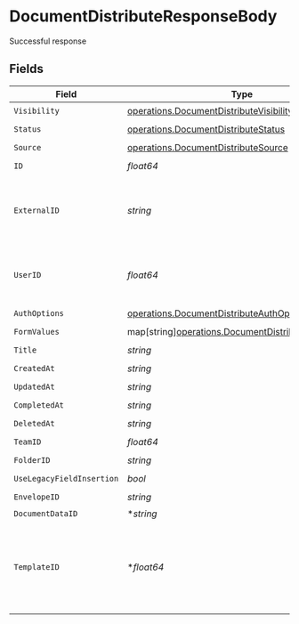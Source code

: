 # DocumentDistributeResponseBody

Successful response


## Fields

| Field                                                                                                         | Type                                                                                                          | Required                                                                                                      | Description                                                                                                   |
| ------------------------------------------------------------------------------------------------------------- | ------------------------------------------------------------------------------------------------------------- | ------------------------------------------------------------------------------------------------------------- | ------------------------------------------------------------------------------------------------------------- |
| `Visibility`                                                                                                  | [operations.DocumentDistributeVisibility](../../models/operations/documentdistributevisibility.md)            | :heavy_check_mark:                                                                                            | N/A                                                                                                           |
| `Status`                                                                                                      | [operations.DocumentDistributeStatus](../../models/operations/documentdistributestatus.md)                    | :heavy_check_mark:                                                                                            | N/A                                                                                                           |
| `Source`                                                                                                      | [operations.DocumentDistributeSource](../../models/operations/documentdistributesource.md)                    | :heavy_check_mark:                                                                                            | N/A                                                                                                           |
| `ID`                                                                                                          | *float64*                                                                                                     | :heavy_check_mark:                                                                                            | N/A                                                                                                           |
| `ExternalID`                                                                                                  | *string*                                                                                                      | :heavy_check_mark:                                                                                            | A custom external ID you can use to identify the document.                                                    |
| `UserID`                                                                                                      | *float64*                                                                                                     | :heavy_check_mark:                                                                                            | The ID of the user that created this document.                                                                |
| `AuthOptions`                                                                                                 | [operations.DocumentDistributeAuthOptions](../../models/operations/documentdistributeauthoptions.md)          | :heavy_check_mark:                                                                                            | N/A                                                                                                           |
| `FormValues`                                                                                                  | map[string][operations.DocumentDistributeFormValues](../../models/operations/documentdistributeformvalues.md) | :heavy_check_mark:                                                                                            | N/A                                                                                                           |
| `Title`                                                                                                       | *string*                                                                                                      | :heavy_check_mark:                                                                                            | N/A                                                                                                           |
| `CreatedAt`                                                                                                   | *string*                                                                                                      | :heavy_check_mark:                                                                                            | N/A                                                                                                           |
| `UpdatedAt`                                                                                                   | *string*                                                                                                      | :heavy_check_mark:                                                                                            | N/A                                                                                                           |
| `CompletedAt`                                                                                                 | *string*                                                                                                      | :heavy_check_mark:                                                                                            | N/A                                                                                                           |
| `DeletedAt`                                                                                                   | *string*                                                                                                      | :heavy_check_mark:                                                                                            | N/A                                                                                                           |
| `TeamID`                                                                                                      | *float64*                                                                                                     | :heavy_check_mark:                                                                                            | N/A                                                                                                           |
| `FolderID`                                                                                                    | *string*                                                                                                      | :heavy_check_mark:                                                                                            | N/A                                                                                                           |
| `UseLegacyFieldInsertion`                                                                                     | *bool*                                                                                                        | :heavy_check_mark:                                                                                            | N/A                                                                                                           |
| `EnvelopeID`                                                                                                  | *string*                                                                                                      | :heavy_check_mark:                                                                                            | N/A                                                                                                           |
| `DocumentDataID`                                                                                              | **string*                                                                                                     | :heavy_minus_sign:                                                                                            | N/A                                                                                                           |
| `TemplateID`                                                                                                  | **float64*                                                                                                    | :heavy_minus_sign:                                                                                            | The ID of the template that the document was created from, if any.                                            |